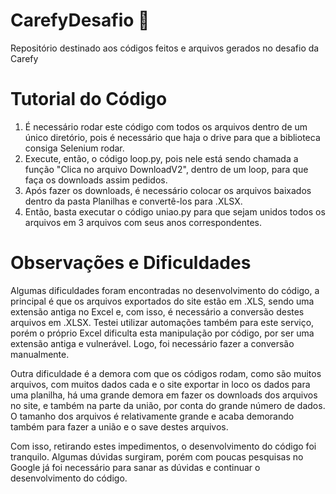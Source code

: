 # CarefyDesafio 🚀

Repositório destinado aos códigos feitos e arquivos gerados no desafio da Carefy

# Tutorial do Código

1. É necessário rodar este código com todos os arquivos dentro de um único diretório, pois é necessário que haja o drive para que a biblioteca consiga Selenium rodar.
2. Execute, então, o código loop.py, pois nele está sendo chamada a função "Clica no arquivo DownloadV2", dentro de um loop, para que faça os downloads assim pedidos.
3. Após fazer os downloads, é necessário colocar os arquivos baixados dentro da pasta Planilhas e convertê-los para .XLSX.
4. Então, basta executar o código uniao.py para que sejam unidos todos os arquivos em 3 arquivos com seus anos correspondentes.

# Observações e Dificuldades

Algumas dificuldades foram encontradas no desenvolvimento do código, a principal é que os arquivos exportados do site estão em .XLS, sendo uma extensão antiga no Excel e, com isso, é necessário a conversão destes arquivos em .XLSX. Testei utilizar automações também para este serviço, porém o próprio Excel dificulta esta manipulação por código, por ser uma extensão antiga e vulnerável. Logo, foi necessário fazer a conversão manualmente.

Outra dificuldade é a demora com que os códigos rodam, como são muitos arquivos, com muitos dados cada e o site exportar in loco os dados para uma planilha, há uma grande demora em fazer os downloads dos arquivos no site, e também na parte da união, por conta do grande número de dados. O tamanho dos arquivos é relativamente grande e acaba demorando também para fazer a união e o save destes arquivos.

Com isso, retirando estes impedimentos, o desenvolvimento do código foi tranquilo. Algumas dúvidas surgiram, porém com poucas pesquisas no Google já foi necessário para sanar as dúvidas e continuar o desenvolvimento do código.
